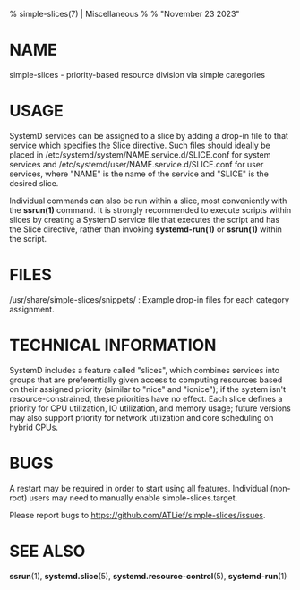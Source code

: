 % simple-slices(7) | Miscellaneous
%
% "November 23 2023"

# NAME

simple-slices - priority-based resource division via simple categories

# USAGE

SystemD services can be assigned to a slice by adding a drop-in file to that service which specifies the Slice directive. Such files should ideally be placed in /etc/systemd/system/NAME.service.d/SLICE.conf for system services and /etc/systemd/user/NAME.service.d/SLICE.conf for user services, where "NAME" is the name of the service and "SLICE" is the desired slice.

Individual commands can also be run within a slice, most conveniently with the **ssrun(1)** command. It is strongly recommended to execute scripts within slices by creating a SystemD service file that executes the script and has the Slice directive, rather than invoking **systemd-run(1)** or **ssrun(1)** within the script.

# FILES

/usr/share/simple-slices/snippets/
:   Example drop-in files for each category assignment.

# TECHNICAL INFORMATION

SystemD includes a feature called "slices", which combines services into groups that are preferentially given access to computing resources based on their assigned priority (similar to "nice" and "ionice"); if the system isn't resource-constrained, these priorities have no effect. Each slice defines a priority for CPU utilization, IO utilization, and memory usage; future versions may also support priority for network utilization and core scheduling on hybrid CPUs.

# BUGS

A restart may be required in order to start using all features. Individual (non-root) users may need to manually enable simple-slices.target.

Please report bugs to https://github.com/ATLief/simple-slices/issues.

# SEE ALSO

**ssrun**(1), **systemd.slice**(5), **systemd.resource-control**(5), **systemd-run**(1)
